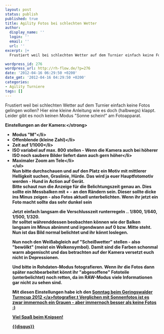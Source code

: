 ```yaml
---
layout: post
status: publish
published: true
title: Agility Fotos bei schlechten Wetter
author:
  display_name: ''
  login: ''
  email: ''
  url: ''
excerpt: |+
  Frustiert weil bei schlechten Wetter auf dem Turnier einfach keine Fotos gelingen wollen? Hier eine kleine Anleitung wie es doch (halbwegs) klappt. Leider gibt es noch keinen Modus "Sonne schein!" am Fotoapparat.

wordpress_id: 276
wordpress_url: http://rh-flow.de/?p=276
date: '2012-04-16 06:29:50 +0200'
date_gmt: '2012-04-16 04:29:50 +0200'
categories:
- Agility Turniere
tags: []
---
```

<p>Frustiert weil bei schlechten Wetter auf dem Turnier einfach keine Fotos gelingen wollen? Hier eine kleine Anleitung wie es doch (halbwegs) klappt. Leider gibt es noch keinen Modus "Sonne schein!" am Fotoapparat.</p>
<p><a id="more"></a><a id="more-276"></a><strong>Einstellungen an der Kamera:<&#47;strong></p>
<ul>
<li>Modus "M"<&#47;li>
<li>Offenblende (kleine Zahl)<&#47;li>
<li>Zeit auf 1&#47;1000<&#47;li>
<li>ISO variabel auf max. 800 stellen - Wenn die Kamera auch bei h&ouml;herer ISO noch saubere Bilder liefert dann auch gern h&ouml;her<&#47;li>
<li>Maximaler Zoom am Tele<&#47;li><br />
<&#47;ul><br />
Nun bitte durchschauen und auf den Platz ein Motiv mit mittlerer Helligkeit suchen, Graslinie, H&uuml;rde. Das wird ja euer Hauptfotomotiv werden - Hund in Action auf Ger&auml;t.<br />
Bitte schaut nun die Anzeige f&uuml;r die Belichtungszeit genau an. Dies sollte ein Messbalken mit + - an den R&auml;ndern sein. Dieser sollte dicke ins Minus zeigen - also Fotos aktuell unterbelichten. Wenn ihr jetzt ein Foto macht sollte das sehr dunkel sein</p>
<p>Jetzt einfach langsam die Verschlusszeit runterregeln .. 1&#47;800, 1&#47;640, 1&#47;500, 1&#47;320.<br />
Ihr solltet w&auml;hrenddessen beobachten k&ouml;nnen wie der Balken langsam im Minus abnimmt und irgendwann auf 0 bzw. Mitte steht. Nun ist das Bild normal belichtet und ihr k&ouml;nnt loslegen.</p>
<p>Nun noch den Wei&szlig;abgleich auf "Schei&szlig;wetter" stellen - also "bew&ouml;lkt" (meist ein Wolkensymbol). Damit sind die Farben schonmal warm abgemischt und das betrachten auf der Kamera versetzt euch nicht in Depressionen.</p>
<p>Und bitte in Rohdaten-Modus fotografieren. Wenn ihr die Fotos dann sp&auml;ter nachbearbeitet k&ouml;nnt ihr "abgesoffene" Fototeile (unterbelichtet) noch retten, da im RAW-Modus viele Informationen gar nicht zu sehen sind.</p>
<p>Mit diesen Einstellungen habe ich den <a href="http:&#47;&#47;agi-fotos.de&#47;2012&#47;Geringswalde" target="_blank">Sonntag beim Geringswalder Turmcup 2012 <&#47;a>fotografier.t Verglichen mit Sonnenfotos ist es zwar immernoch ein Grauen - aber immernoch besser als keine Fotos :)</p>
<p>Viel Spa&szlig; beim Knipsen!</p>
<p>{{disqus}}</p>
